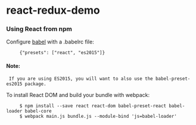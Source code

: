 # react-redux-demo

### Using React from npm

Configure [babel](https://babeljs.io/) with a .babelrc file:

```
     {"presets": ["react", "es2015"]}
```

#### Note:
     If you are using ES2015, you will want to also use the babel-preset-es2015 package.
     
To install React DOM and build your bundle with webpack:
```     
     $ npm install --save react react-dom babel-preset-react babel-loader babel-core
     $ webpack main.js bundle.js --module-bind 'js=babel-loader'
```     

